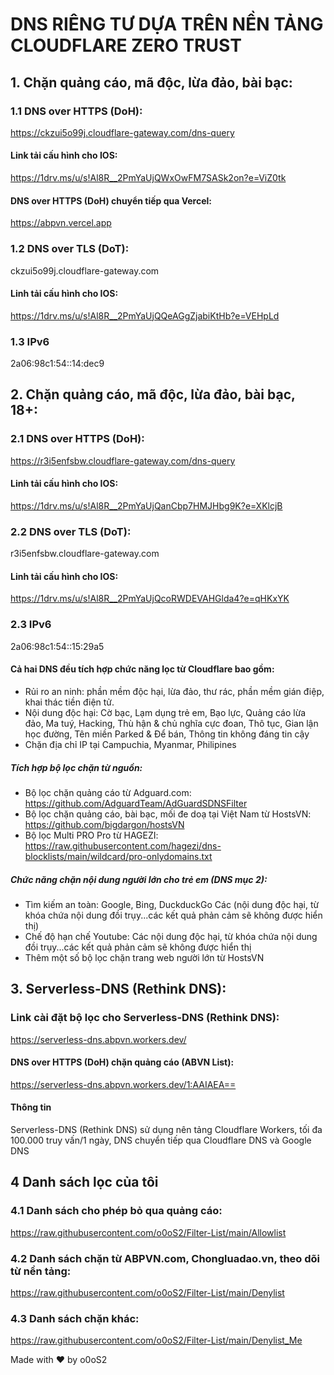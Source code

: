 # DNS RIÊNG TƯ DỰA TRÊN NỀN TẢNG CLOUDFLARE ZERO TRUST
## 1. Chặn quảng cáo, mã độc, lừa đảo, bài bạc:
### 1.1 DNS over HTTPS (DoH):
https://ckzui5o99j.cloudflare-gateway.com/dns-query
#### Link tải cấu hình cho IOS:
https://1drv.ms/u/s!Al8R__2PmYaUjQWxOwFM7SASk2on?e=ViZ0tk
#### DNS over HTTPS (DoH) chuyển tiếp qua Vercel:
https://abpvn.vercel.app
### 1.2 DNS over TLS (DoT):
ckzui5o99j.cloudflare-gateway.com
#### Linh tải cấu hình cho IOS:
https://1drv.ms/u/s!Al8R__2PmYaUjQQeAGgZjabiKtHb?e=VEHpLd
### 1.3 IPv6
2a06:98c1:54::14:dec9

## 2. Chặn quảng cáo, mã độc, lừa đảo, bài bạc, 18+:
### 2.1 DNS over HTTPS (DoH):
https://r3i5enfsbw.cloudflare-gateway.com/dns-query
#### Linh tải cấu hình cho IOS:
https://1drv.ms/u/s!Al8R__2PmYaUjQanCbp7HMJHbg9K?e=XKlcjB
### 2.2 DNS over TLS (DoT):
r3i5enfsbw.cloudflare-gateway.com
#### Linh tải cấu hình cho IOS:
https://1drv.ms/u/s!Al8R__2PmYaUjQcoRWDEVAHGlda4?e=qHKxYK
### 2.3 IPv6
2a06:98c1:54::15:29a5

#### Cả hai DNS đều tích hợp chức năng lọc từ Cloudflare bao gồm:
- Rủi ro an ninh: phần mềm độc hại, lừa đảo, thư rác, phần mềm gián điệp, khai thác tiền điện tử.
- Nội dung độc hại: Cờ bạc, Lạm dụng trẻ em, Bạo lực, Quảng cáo lừa đảo, Ma tuý, Hacking, Thù hận & chủ nghĩa cực đoan, Thô tục, Gian lận học đường, Tên miền Parked & Để bán, Thông tin không đáng tin cậy
- Chặn địa chỉ IP tại Campuchia, Myanmar, Philipines
##### Tích hợp bộ lọc chặn từ nguồn:
- Bộ lọc chặn quảng cáo từ Adguard.com: https://github.com/AdguardTeam/AdGuardSDNSFilter
- Bộ lọc chặn quảng cáo, bài bạc, mối đe doạ tại Việt Nam từ HostsVN: https://github.com/bigdargon/hostsVN
- Bộ lọc Multi PRO Pro từ HAGEZI: https://raw.githubusercontent.com/hagezi/dns-blocklists/main/wildcard/pro-onlydomains.txt
##### Chức năng chặn nội dung người lớn cho trẻ em (DNS mục 2):
- Tìm kiếm an toàn: Google, Bing, DuckduckGo Các (nội dung độc hại, từ khóa chứa nội dung đồi trụy...các kết quả phản cảm sẽ không được hiển thị)
- Chế độ hạn chế Youtube: Các nội dung độc hại, từ khóa chứa nội dung đồi trụy...các kết quả phản cảm sẽ không được hiển thị
- Thêm một số bộ lọc chặn trang web người lớn từ HostsVN
  
## 3. Serverless-DNS (Rethink DNS):
### Link cài đặt bộ lọc cho Serverless-DNS (Rethink DNS):
https://serverless-dns.abpvn.workers.dev/
#### DNS over HTTPS (DoH) chặn quảng cáo (ABVN List):
https://serverless-dns.abpvn.workers.dev/1:AAIAEA==
#### Thông tin
Serverless-DNS (Rethink DNS) sử dụng nên tảng Cloudflare Workers, tối đa 100.000 truy vấn/1 ngày, DNS chuyển tiếp qua Cloudflare DNS và Google DNS

## 4 Danh sách lọc của tôi
### 4.1 Danh sách cho phép bỏ qua quảng cáo:
https://raw.githubusercontent.com/o0oS2/Filter-List/main/Allowlist
### 4.2 Danh sách chặn từ ABPVN.com, Chongluadao.vn, theo dõi từ nền tảng:
https://raw.githubusercontent.com/o0oS2/Filter-List/main/Denylist
### 4.3 Danh sách chặn khác:
https://raw.githubusercontent.com/o0oS2/Filter-List/main/Denylist_Me

Made with ♥ by o0oS2
